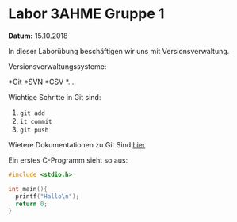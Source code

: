 # Labor 3AHME Gruppe 1

**Datum:** 15.10.2018

In dieser Laborübung
beschäftigen wir uns mit Versionsverwaltung.

Versionsverwaltungssysteme:

*Git
*SVN
*CSV
*....

Wichtige Schritte in Git sind:

1. `git add`
1. `it commit`
1. `git push`

Wietere Dokumentationen zu Git Sind [hier](https://guides.github.com/features/mastering-markdown/)

Ein erstes C-Programm sieht so aus:

```c
#include <stdio.h>

int main(){
  printf("Hallo\n");
  return 0;
}
